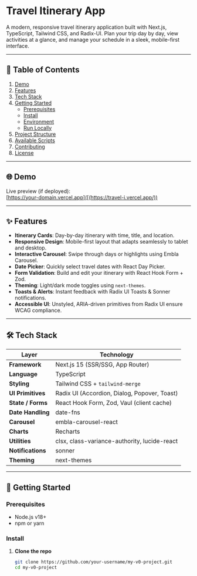 # Travel Itinerary App

A modern, responsive travel itinerary application built with Next.js, TypeScript, Tailwind CSS, and Radix-UI. Plan your trip day by day, view activities at a glance, and manage your schedule in a sleek, mobile-first interface.

---

## 🚀 Table of Contents

1. [Demo](#demo)  
2. [Features](#features)  
3. [Tech Stack](#tech-stack)  
4. [Getting Started](#getting-started)  
   - [Prerequisites](#prerequisites)  
   - [Install](#install)  
   - [Environment](#environment)  
   - [Run Locally](#run-locally)  
5. [Project Structure](#project-structure)  
6. [Available Scripts](#available-scripts)  
7. [Contributing](#contributing)  
8. [License](#license)  

---

## 🌐 Demo

Live preview (if deployed):  
[https://your-domain.vercel.app]([(https://travel-i.vercel.app/))

---

## ✨ Features

- **Itinerary Cards**: Day-by-day itinerary with time, title, and location.  
- **Responsive Design**: Mobile-first layout that adapts seamlessly to tablet and desktop.  
- **Interactive Carousel**: Swipe through days or highlights using Embla Carousel.  
- **Date Picker**: Quickly select travel dates with React Day Picker.  
- **Form Validation**: Build and edit your itinerary with React Hook Form + Zod.  
- **Theming**: Light/dark mode toggles using `next-themes`.  
- **Toasts & Alerts**: Instant feedback with Radix UI Toasts & Sonner notifications.  
- **Accessible UI**: Unstyled, ARIA-driven primitives from Radix UI ensure WCAG compliance.  

---

## 🛠 Tech Stack

| Layer            | Technology                                   |
| ---------------- | --------------------------------------------- |
| **Framework**    | Next.js 15 (SSR/SSG, App Router)              |
| **Language**     | TypeScript                                   |
| **Styling**      | Tailwind CSS + `tailwind-merge`              |
| **UI Primitives**| Radix UI (Accordion, Dialog, Popover, Toast) |
| **State / Forms**| React Hook Form, Zod, Vaul (client cache)     |
| **Date Handling**| date-fns                                     |
| **Carousel**     | embla-carousel-react                         |
| **Charts**       | Recharts                                     |
| **Utilities**    | clsx, class-variance-authority, lucide-react |
| **Notifications**| sonner                                       |
| **Theming**      | next-themes                                  |

---

## 🏁 Getting Started

### Prerequisites

- Node.js v18+  
- npm or yarn  

### Install

1. **Clone the repo**  
   ```bash
   git clone https://github.com/your-username/my-v0-project.git
   cd my-v0-project
